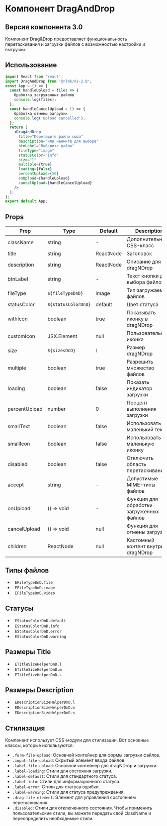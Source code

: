 # Компонент DragAndDrop

## Версия компонента 3.0

Компонент Drag&Drop предоставляет функциональность перетаскивания и загрузки файлов с возможностью настройки и выгрузки.

## Использование

```jsx
import React from 'react';
import DragAndDrop from '@nlmk/ds-2.0';
const App = () => {
  const handleUpload = files => {
    бработка загруженных файлов
    console.log(files);
  };
  const handleCancelUpload = () => {
    бработка отмены загрузки
    console.log('Upload cancelled');
  };
  return (
    <DragAndDrop
      title="Перетащите файлы сюда"
      description="или нажмите для выбора"
      btnLabel="Выберите файлы"
      fileType="image"
      statusColor="info"
      size="l"
      multiple={true}
      loading={false}
      percentUpload={50}
      onUpload={handleUpload}
      cancelUpload={handleCancelUpload}
    />
  );
};
export default App;
```

## Props

| Prop          | Type                | Default   | Description                              |
| ------------- | ------------------- | --------- | ---------------------------------------- |
| className     | string              | -         | Дополнительный CSS-класс                 |
| title         | string              | ReactNode | Заголовок                                |
| description   | string              | ReactNode | Описание для dragNDrop                   |
| btnLabel      | string              | -         | Текст кнопки для выбора файлов           |
| fileType      | `${fileTypeDnD}`    | image     | Тип загружаемых файлов                   |
| statusColor   | `${statusColorDnD}` | default   | Цвет статуса                             |
| withIcon      | boolean             | true      | Показывать иконку в dragNDrop            |
| customIcon    | JSX.Element         | null      | Пользовательская иконка                  |
| size          | `${sizesDnD}`       | l         | Размер dragNDrop                         |
| multiple      | boolean             | true      | Разрешить множество файлов               |
| loading       | boolean             | false     | Показать индикатор загрузки              |
| percentUpload | number              | 0         | Процент выполнения загрузки              |
| smallText     | boolean             | false     | Использовать маленький текст             |
| smallIcon     | boolean             | false     | Использовать маленькую иконку            |
| disabled      | boolean             | false     | Отключить область перетаскивания         |
| accept        | string              | -         | Допустимые MIME-типы файлов              |
| onUpload      | () => void          | -         | Функция для обработки загруженных файлов |
| cancelUpload  | () => void          | null      | Функция для отмены загрузки              |
| children      | ReactNode           | null      | Кастомный контент внутри dragNDrop       |

## Типы файлов

- ` EFileTypeDnD.file`
- ` EFileTypeDnD.image`
- ` EFileTypeDnD.video`

## Статусы

- ` EStatusColorDnD.default`
- ` EStatusColorDnD.info`
- ` EStatusColorDnD.error`
- ` EStatusColorDnD.warning`

## Размеры Title

- ` ETitleSizeHelperDnD.l`
- ` ETitleSizeHelperDnD.m`
- ` ETitleSizeHelperDnD.s`

## Размеры Description

- ` EDescriptionSizeHelperDnD.l`
- ` EDescriptionSizeHelperDnD.m`
- ` EDescriptionSizeHelperDnD.s`

## Стилизация

Компонент использует CSS-модули для стилизации. Вот основные классы, которые используются:

- `.form-file-upload`: Основной контейнер для формы загрузки файлов.
- `.input-file-upload`: Скрытый элемент ввода файлов.
- `.label-file-upload`: Основной контейнер для dragNDrop и загрузки.
- `.label-loading`: Стили для состояния загрузки.
- `.label-default`: Стили для стандартного статуса.
- `.label-info`: Стили для информационного статуса.
- `.label-error`: Стили для статуса ошибки.
- `.label-warning`: Стили для статуса предупреждения.
- `.drag-file-element`: Элемент для управления состоянием перетаскивания.
- `.disabled`: Стили для отключенного состояния. Чтобы применить пользовательские стили, вы можете передать свой className и переопределить необходимые стили.
